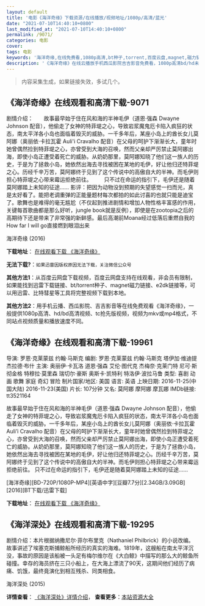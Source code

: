 ```yaml
---
layout: default
title: '电影《海洋奇缘》下载资源/在线播放/视频地址/1080p/高清/蓝光'
date: "2021-07-10T14:40:10+0800"
last_modified_at: "2021-07-10T14:40:10+0800"
permalink: /9071/
categories: 电影
cover:
tags: 电影
keywords: '海洋奇缘,在线免费看,1080p高清,bt种子,torrent,百度云盘,magnet,磁力链,迅雷下载资源'
description: '《海洋奇缘》在线云播放手机西瓜影院吉吉影音免费看，1080p高清bd/hd未删减完整版和tc抢先枪版，mkv/mp4格式，附带bt/torrent种子、magnet/磁力链、百度云盘、网盘资源迅雷下载链接'
---
```


>内容采集生成，如果链接失效，多试几个。


## 《海洋奇缘》在线观看和高清下载-9071

剧情介绍：　　故事最早始于住在风和海的半神毛伊（道恩·强森 Dwayne Johnson 配音），他偷走了女神的特菲堤之心，导致岩浆魔鬼厄卡陷入疯狂的状态，南太平洋各小岛也面临着毁灭的威胁。一千多年后，某座小岛上的酋长女儿莫阿娜（奥丽依·卡拉瓦霍 Auli'i Cravalho 配音）在父母的呵护下渐渐长大，童年时她曾偶然捡到特菲堤之心，亦曾受到大海的召唤，然而父亲却严厉禁止莫阿娜出海，即使小岛正遭受着死亡的威胁。从奶奶那里，莫阿娜知晓了他们这一族人的历史，于是为了拯救小岛，她依然出海去寻找被困在某地的毛伊，好让他归还特菲堤之心。历经千辛万苦，莫阿娜终于见到了这个传说中的高傲自大的半神。而毛伊则担心特菲堤之心带来霉运拒绝前往。 　　只不过在命运的指引下，毛伊还是随着莫阿娜踏上未知的征途…… 影评：把因为动物没到预期的失望感觉一扫而光，真是太好看了。能把老调重弹的正能量题材每次都拍的如此讨喜的也就只能是迪宝了。歌舞也是难得的毫无尴尬（不仅起到推进剧情和增加人物性格丰富感的作用，关键每首歌曲都是那么好听，jungle book就是反例），即使是在zootopia之后的高期待下还是带来了非常强的新鲜感。最后高潮前Moana经过低落后重燃自我的How far I will go直接燃到眼泪出来


海洋奇缘 (2016)

**下载地址**： [在线观看下载 《海洋奇缘》](https://www.btbtdy.me/btdy/dy8705.html) 


**无法下载?**：`如果迅雷因版权原因无法下载，关注微信公众号 `

**其他方法1**：从百度云网盘下载视频，百度云网盘支持在线观看，非会员有限制，如果能找到迅雷下载链接、bt/torrent种子、magnet磁力链接、e2dk链接等，可以用迅雷、比特彗星等工具将完整视频下载到本地。

**其他方法2**：用手机云播、西瓜影院、吉吉影音等在线免费观看《海洋奇缘》，一般提供1080p高清、hd/bd高清视频、tc抢先版视频，视频为mkv或mp4格式，不同站点视频质量和播放速度不同。


## 《海洋奇缘》在线观看和高清下载-19961

导演: 罗恩·克莱蒙兹 约翰·马斯克 编剧: 罗恩·克莱蒙兹 约翰·马斯克 塔伊加·维迪提 杰拉德·布什 主演: 奥丽伊·卡瓦洛 道恩·强森 艾伦·图代克 杰梅奈·克莱门特 尼可·斯彻金格 特穆拉·莫里森 瑞切尔·豪斯 奥斯卡·凯特利 特洛伊·波拉马鲁 类型: 喜剧 动画 歌舞 家庭 奇幻 冒险 制片国家/地区: 美国 语言: 英语 上映日期: 2016-11-25(中国大陆) 2016-11-23(美国) 片长: 107分钟 又名: 莫阿娜 摩阿娜 摩瓦娜 IMDb链接: tt3521164

故事最早始于住在风和海的半神毛伊（道恩·强森 Dwayne Johnson 配音），他偷走了女神的特菲堤之心，导致岩浆魔鬼厄卡陷入疯狂的状态，南太平洋各小岛也面临着毁灭的威胁。一千多年后，某座小岛上的酋长女儿莫阿娜（奥丽依·卡拉瓦霍 Auli’i Cravalho 配音）在父母的呵护下渐渐长大，童年时她曾偶然捡到特菲堤之心，亦曾受到大海的召唤，然而父亲却严厉禁止莫阿娜出海，即使小岛正遭受着死亡的威胁。从奶奶那里，莫阿娜知晓了他们这一族人的历史，于是为了拯救小岛，她依然出海去寻找被困在某地的毛伊，好让他归还特菲堤之心。历经千辛万苦，莫阿娜终于见到了这个传说中的高傲自大的半神。而毛伊则担心特菲堤之心带来霉运拒绝前往。 只不过在命运的指引下，毛伊还是随着莫阿娜踏上未知的征途……


[海洋奇缘][BD-720P/1080P-MP4][英语中字][豆瓣7.7分][2.34GB/3.09GB][2016][BT下载/迅雷下载]

**下载地址**： [在线观看下载 《海洋奇缘》](https://www.btdx8.com/torrent/moana_2016.html) 


## 《海洋深处》在线观看和高清下载-19295

剧情介绍：本片根据纳撒尼尔·菲尔布里克（Nathaniel Philbrick）的小说改编。故事讲述了埃塞克斯捕鲸船所经历的真实的海难。1819年，这艘船在南太平洋沉没，事故的原因是该船被一头足有梅尔维尔在《大白鲸》中描写的那么大的鲸鱼所碰撞。幸存的海员挤在三只小船上，在大海上漂流了90天，这期间他们经历了病痛、饥饿，最终竟演化到相互残杀、同类相食。


海洋深处 (2015)

**详情查看**： [《海洋深处》详情介绍](/movie/19295/)， **查看更多**：[本站资源大全](/movie/t/all/)

